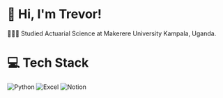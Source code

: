 # 👋 Hi, I'm Trevor!
<!-- //👩🏻‍💻 Actuarial Analyst sharing about my journey and learnings in Actuarial Science, Data Science and Insurance<br/> 
// 💭 Currently working as an Actuarial Associate, Sanlam Life Uganda(https://www.sanlam.co.za/uganda/personal/Pages/life-insurance.aspx)!<br/>
-->👩🏻‍🎓 Studied Actuarial Science at Makerere University Kampala, Uganda.<br/>
<!-- GitHub stats from https://github.com/anuraghazra/github-readme-stats 
![](https://github-readme-stats.vercel.app/api?username=xsol05&theme=radical&hide_border=false&include_all_commits=true&count_private=true)<br/>
-->


# 💻 Tech Stack
<!-- Badges from https://github.com/Ileriayo/markdown-badges -->
![Python](https://img.shields.io/badge/python-3670A0?style=for-the-badge&logo=python&logoColor=ffdd54)
![Excel](https://img.shields.io/badge/excel-%23E34F26.svg?style=for-the-badge&logo=html5&logoColor=white)
![Notion](https://img.shields.io/badge/Notion-%23000000.svg?style=for-the-badge&logo=notion&logoColor=white)



